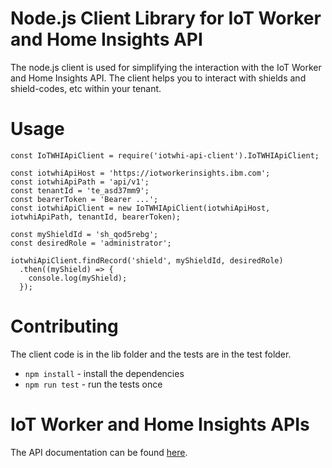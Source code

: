 # Node.js Client Library for IoT Worker and Home Insights API
The node.js client is used for simplifying the interaction with the IoT Worker
and Home Insights API. The client helps you to interact with shields and
shield-codes, etc within your tenant.


# Usage
```
const IoTWHIApiClient = require('iotwhi-api-client').IoTWHIApiClient;

const iotwhiApiHost = 'https://iotworkerinsights.ibm.com';
const iotwhiApiPath = 'api/v1';
const tenantId = 'te_asd37mm9';
const bearerToken = 'Bearer ...';
const iotwhiApiClient = new IoTWHIApiClient(iotwhiApiHost, iotwhiApiPath, tenantId, bearerToken);

const myShieldId = 'sh_qod5rebg';
const desiredRole = 'administrator';

iotwhiApiClient.findRecord('shield', myShieldId, desiredRole)
  .then((myShield) => {
    console.log(myShield);
  });
```

# Contributing
The client code is in the lib folder and the tests are in the test folder.

- `npm install` - install the dependencies
- `npm run test` - run the tests once



# IoT Worker and Home Insights APIs
The API documentation can be found [here](https://iotworkerinsights.ibm.com/docs/).

